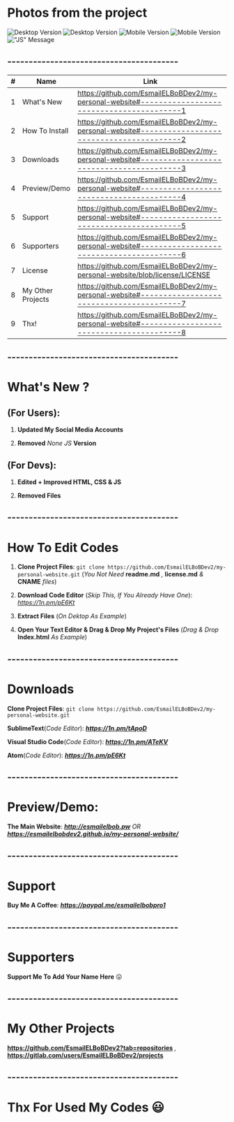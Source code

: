 # Photos from the project
![Desktop Version](https://user-images.githubusercontent.com/28893833/50167617-76783f80-02e1-11e9-8ee1-42d4bfc4c740.png)
![Desktop Version](https://user-images.githubusercontent.com/28893833/50167619-7710d600-02e1-11e9-8bef-f8c8b2184637.png)
![Mobile Version](https://user-images.githubusercontent.com/28893833/50159246-26dc4880-02ce-11e9-96b3-4276756a4bb6.png)
![Mobile Version](https://user-images.githubusercontent.com/28893833/50159247-2774df00-02ce-11e9-8d9b-87ef9dc1b37f.png)
!["JS" Message](https://user-images.githubusercontent.com/28893833/50167616-76783f80-02e1-11e9-84ca-1af416fdeac9.png)
## ----------------------------------------
| #  | Name | Link |
| ------------- | ------------- | ------------- |
| 1  | What's New  | https://github.com/EsmailELBoBDev2/my-personal-website#-----------------------------------------1  |
| 2  | How To Install| https://github.com/EsmailELBoBDev2/my-personal-website#-----------------------------------------2  |
| 3  | Downloads  | https://github.com/EsmailELBoBDev2/my-personal-website#-----------------------------------------3  |
| 4  | Preview/Demo  | https://github.com/EsmailELBoBDev2/my-personal-website#-----------------------------------------4  |
| 5  | Support  | https://github.com/EsmailELBoBDev2/my-personal-website#-----------------------------------------5  |
| 6  | Supporters  | https://github.com/EsmailELBoBDev2/my-personal-website#-----------------------------------------6  |
| 7  | License  | https://github.com/EsmailELBoBDev2/my-personal-website/blob/license/LICENSE |
| 8  | My Other Projects  | https://github.com/EsmailELBoBDev2/my-personal-website#-----------------------------------------7  |
| 9  | Thx!  | https://github.com/EsmailELBoBDev2/my-personal-website#-----------------------------------------8  |
## ----------------------------------------
# What's New ?                      
## (For Users): 
1. **Updated My Social Media Accounts**

2. **Removed** *None JS* **Version**

## (For Devs): 
1. **Edited + Improved HTML, CSS & JS**

2. **Removed Files**
## ----------------------------------------
# How To Edit Codes
1. **Clone Project Files**: `git clone https://github.com/EsmailELBoBDev2/my-personal-website.git` (*You Not Need* **readme.md** *,* **license.md** *&* **CNAME** *files*)

2. **Download Code Editor** (*Skip This, If You Already Have One*): *https://1n.pm/pE6Kt*

3. **Extract Files** (*On Dektop As Example*)

4. **Open Your Text Editor & Drag & Drop My Project's Files** (*Drag & Drop* **Index.html** *As Example*)
## ----------------------------------------
# Downloads
**Clone Project Files**: `git clone https://github.com/EsmailELBoBDev2/my-personal-website.git`

**SublimeText**(*Code Editor*): ***https://1n.pm/tApoD***

**Visual Studio Code**(*Code Editor*): ***https://1n.pm/ATeKV***

**Atom**(*Code Editor*): ***https://1n.pm/pE6Kt***
## ----------------------------------------
# Preview/Demo:
**The Main Website**: ***http://esmailelbob.pw*** *OR* ***https://esmailelbobdev2.github.io/my-personal-website/***
## ----------------------------------------
# Support
**Buy Me A Coffee**: ***https://paypal.me/esmailelbobpro1***
## ----------------------------------------
# Supporters
**Support Me To Add Your Name Here** :stuck_out_tongue:
## ----------------------------------------
# My Other Projects
**https://github.com/EsmailELBoBDev2?tab=repositories** *,* **https://gitlab.com/users/EsmailELBoBDev2/projects**
## ----------------------------------------
# Thx For Used My Codes :smiley:
